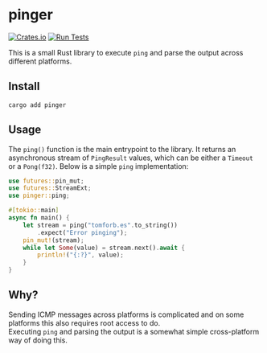 # pinger
[![Crates.io](https://img.shields.io/crates/v/pinger.svg)](https://crates.io/crates/pinger)
[![Run Tests](https://github.com/orf/pinger/workflows/Run%20Tests/badge.svg)](https://github.com/orf/pinger/action)

This is a small Rust library to execute `ping` and parse the output across different platforms.

## Install

`cargo add pinger`

## Usage

The `ping()` function is the main entrypoint to the library. It returns an asynchronous stream of `PingResult` values, 
which can be either a `Timeout` or a `Pong(f32)`. Below is a simple `ping` implementation:

```rust
use futures::pin_mut;
use futures::StreamExt;
use pinger::ping;

#[tokio::main]
async fn main() {
    let stream = ping("tomforb.es".to_string())
        .expect("Error pinging");
    pin_mut!(stream);
    while let Some(value) = stream.next().await {
        println!("{:?}", value);
    }
}
```

## Why?

Sending ICMP messages across platforms is complicated and on some platforms this also requires root access to do.  
Executing `ping` and parsing the output is a somewhat simple cross-platform way of doing this.
